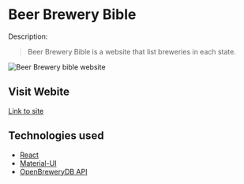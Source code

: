 # Beer Brewery Bible

Description:

> Beer Brewery Bible is a website that list breweries in each state.

![Beer Brewery bible website](https://i.imgur.com/3T6YLoa.png)

## Visit Webite

[Link to site](https://github.com/Tobias2023/beer-brewery-bible)

## Technologies used

- [React](https://reactjs.org/docs/getting-started.html)
- [Material-UI](https://material-ui.com/)
- [OpenBreweryDB API](https://www.openbrewerydb.org/)
